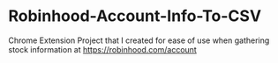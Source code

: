 # Robinhood-Account-Info-To-CSV
Chrome Extension Project that I created for ease of use when gathering stock information at https://robinhood.com/account
